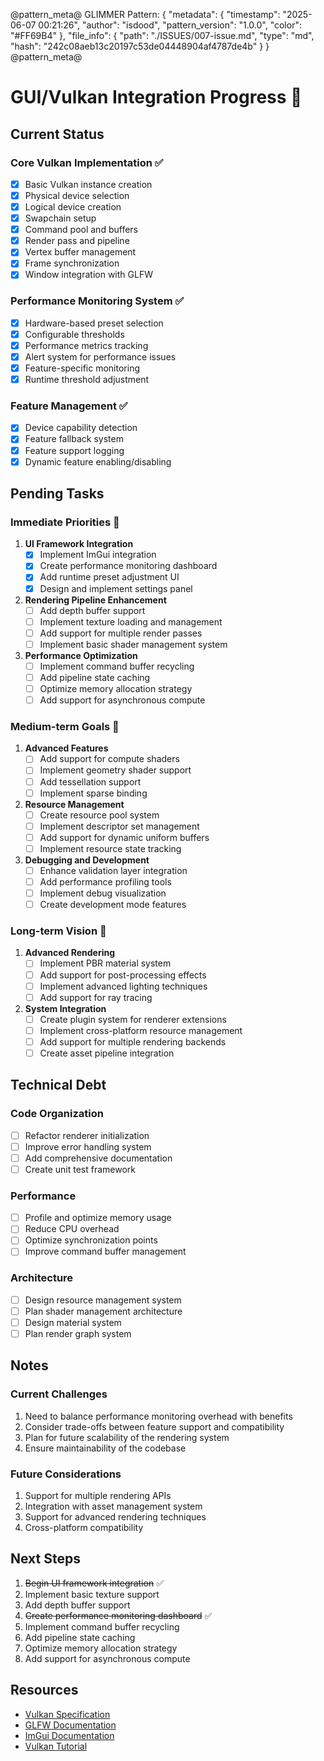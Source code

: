 @pattern_meta@
GLIMMER Pattern:
{
  "metadata": {
    "timestamp": "2025-06-07 00:21:26",
    "author": "isdood",
    "pattern_version": "1.0.0",
    "color": "#FF69B4"
  },
  "file_info": {
    "path": "./ISSUES/007-issue.md",
    "type": "md",
    "hash": "242c08aeb13c20197c53de04448904af4787de4b"
  }
}
@pattern_meta@

# GUI/Vulkan Integration Progress 🎨

## Current Status

### Core Vulkan Implementation ✅
- [x] Basic Vulkan instance creation
- [x] Physical device selection
- [x] Logical device creation
- [x] Swapchain setup
- [x] Command pool and buffers
- [x] Render pass and pipeline
- [x] Vertex buffer management
- [x] Frame synchronization
- [x] Window integration with GLFW

### Performance Monitoring System ✅
- [x] Hardware-based preset selection
- [x] Configurable thresholds
- [x] Performance metrics tracking
- [x] Alert system for performance issues
- [x] Feature-specific monitoring
- [x] Runtime threshold adjustment

### Feature Management ✅
- [x] Device capability detection
- [x] Feature fallback system
- [x] Feature support logging
- [x] Dynamic feature enabling/disabling

## Pending Tasks

### Immediate Priorities 🚀
1. **UI Framework Integration**
   - [x] Implement ImGui integration
   - [x] Create performance monitoring dashboard
   - [x] Add runtime preset adjustment UI
   - [x] Design and implement settings panel

2. **Rendering Pipeline Enhancement**
   - [ ] Add depth buffer support
   - [ ] Implement texture loading and management
   - [ ] Add support for multiple render passes
   - [ ] Implement basic shader management system

3. **Performance Optimization**
   - [ ] Implement command buffer recycling
   - [ ] Add pipeline state caching
   - [ ] Optimize memory allocation strategy
   - [ ] Add support for asynchronous compute

### Medium-term Goals 🎯
1. **Advanced Features**
   - [ ] Add support for compute shaders
   - [ ] Implement geometry shader support
   - [ ] Add tessellation support
   - [ ] Implement sparse binding

2. **Resource Management**
   - [ ] Create resource pool system
   - [ ] Implement descriptor set management
   - [ ] Add support for dynamic uniform buffers
   - [ ] Implement resource state tracking

3. **Debugging and Development**
   - [ ] Enhance validation layer integration
   - [ ] Add performance profiling tools
   - [ ] Implement debug visualization
   - [ ] Create development mode features

### Long-term Vision 🌟
1. **Advanced Rendering**
   - [ ] Implement PBR material system
   - [ ] Add support for post-processing effects
   - [ ] Implement advanced lighting techniques
   - [ ] Add support for ray tracing

2. **System Integration**
   - [ ] Create plugin system for renderer extensions
   - [ ] Implement cross-platform resource management
   - [ ] Add support for multiple rendering backends
   - [ ] Create asset pipeline integration

## Technical Debt

### Code Organization
- [ ] Refactor renderer initialization
- [ ] Improve error handling system
- [ ] Add comprehensive documentation
- [ ] Create unit test framework

### Performance
- [ ] Profile and optimize memory usage
- [ ] Reduce CPU overhead
- [ ] Optimize synchronization points
- [ ] Improve command buffer management

### Architecture
- [ ] Design resource management system
- [ ] Plan shader management architecture
- [ ] Design material system
- [ ] Plan render graph system

## Notes

### Current Challenges
1. Need to balance performance monitoring overhead with benefits
2. Consider trade-offs between feature support and compatibility
3. Plan for future scalability of the rendering system
4. Ensure maintainability of the codebase



### Future Considerations
1. Support for multiple rendering APIs
2. Integration with asset management system
3. Support for advanced rendering techniques
4. Cross-platform compatibility

## Next Steps
1. ~~Begin UI framework integration~~ ✅
2. Implement basic texture support
3. Add depth buffer support
4. ~~Create performance monitoring dashboard~~ ✅
5. Implement command buffer recycling
6. Add pipeline state caching
7. Optimize memory allocation strategy
8. Add support for asynchronous compute

## Resources
- [Vulkan Specification](https://www.khronos.org/vulkan/)
- [GLFW Documentation](https://www.glfw.org/docs/latest/)
- [ImGui Documentation](https://github.com/ocornut/imgui)
- [Vulkan Tutorial](https://vulkan-tutorial.com/) 